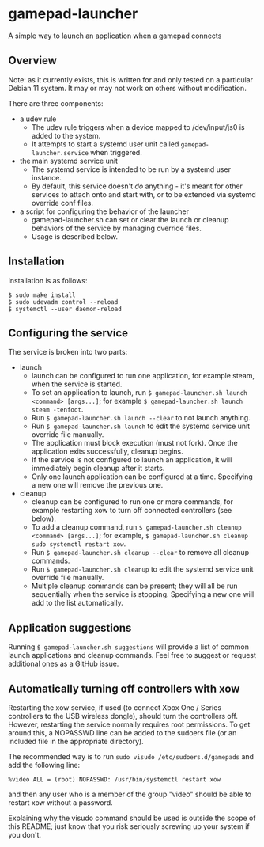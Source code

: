 # gamepad-launcher
A simple way to launch an application when a gamepad connects

## Overview
Note: as it currently exists, this is written for and only tested on a particular Debian 11 system. It may or may not work on others without modification.

There are three components:
* a udev rule
  * The udev rule triggers when a device mapped to /dev/input/js0 is added to the system.
  * It attempts to start a systemd user unit called `gamepad-launcher.service` when triggered.
* the main systemd service unit
  * The systemd service is intended to be run by a systemd user instance.
  * By default, this service doesn't *do* anything - it's meant for other services to attach onto and start with, or to be extended via systemd override conf files.
* a script for configuring the behavior of the launcher
  * gamepad-launcher.sh can set or clear the launch or cleanup behaviors of the service by managing override files.
  * Usage is described below.

## Installation
Installation is as follows:
```shell
$ sudo make install
$ sudo udevadm control --reload
$ systemctl --user daemon-reload
```

## Configuring the service
The service is broken into two parts:
* launch
  * launch can be configured to run one application, for example steam, when the service is started.
  * To set an application to launch, run `$ gamepad-launcher.sh launch <command> [args...]`; for example `$ gamepad-launcher.sh launch steam -tenfoot`.
  * Run `$ gamepad-launcher.sh launch --clear` to not launch anything.
  * Run `$ gamepad-launcher.sh launch` to edit the systemd service unit override file manually.
  * The application must block execution (must not fork). Once the application exits successfully, cleanup begins.
  * If the service is not configured to launch an application, it will immediately begin cleanup after it starts.
  * Only one launch application can be configured at a time. Specifying a new one will remove the previous one.
* cleanup
  * cleanup can be configured to run one or more commands, for example restarting xow to turn off connected controllers (see below).
  * To add a cleanup command, run `$ gamepad-launcher.sh cleanup <command> [args...]`; for example, `$ gamepad-launcher.sh cleanup sudo systemctl restart xow`.
  * Run `$ gamepad-launcher.sh cleanup --clear` to remove all cleanup commands.
  * Run `$ gamepad-launcher.sh cleanup` to edit the systemd service unit override file manually.
  * Multiple cleanup commands can be present; they will all be run sequentially when the service is stopping. Specifying a new one will add to the list automatically.

## Application suggestions
Running `$ gamepad-launcher.sh suggestions` will provide a list of common launch applications and cleanup commands. Feel free to suggest or request additional ones as a GitHub issue.

## Automatically turning off controllers with xow
Restarting the xow service, if used (to connect Xbox One / Series controllers to the USB wireless dongle), should turn the controllers off. However, restarting the service normally requires root permissions.
To get around this, a NOPASSWD line can be added to the sudoers file (or an included file in the appropriate directory).

The recommended way is to run `sudo visudo /etc/sudoers.d/gamepads` and add the following line:
```
%video ALL = (root) NOPASSWD: /usr/bin/systemctl restart xow
```
and then any user who is a member of the group "video" should be able to restart xow without a password.

Explaining why the visudo command should be used is outside the scope of this README; just know that you risk seriously screwing up your system if you don't.
